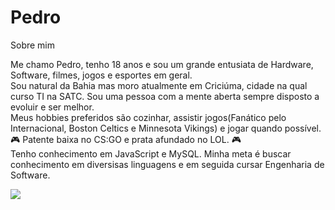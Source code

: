 # Pedro
Sobre mim


Me chamo Pedro, tenho 18 anos e sou um grande entusiata de Hardware, Software, filmes, jogos e esportes em geral. 
<br>
Sou natural da Bahia mas moro atualmente em Criciúma, cidade na qual curso TI na SATC. Sou uma pessoa com a mente aberta sempre disposto a evoluir e ser melhor.
<br>
Meus hobbies preferidos são cozinhar, assistir jogos(Fanático pelo Internacional, Boston Celtics e Minnesota Vikings) e jogar quando possível. 🎮 Patente baixa no CS:GO e prata afundado no LOL. 🎮
<br>
Tenho conhecimento em JavaScript e MySQL.
Minha meta é buscar conhecimento em diversisas linguagens e em seguida cursar Engenharia de Software.

<img src=https://thumbs.gfycat.com/FrankPhonyJohndory-size_restricted.gif >

